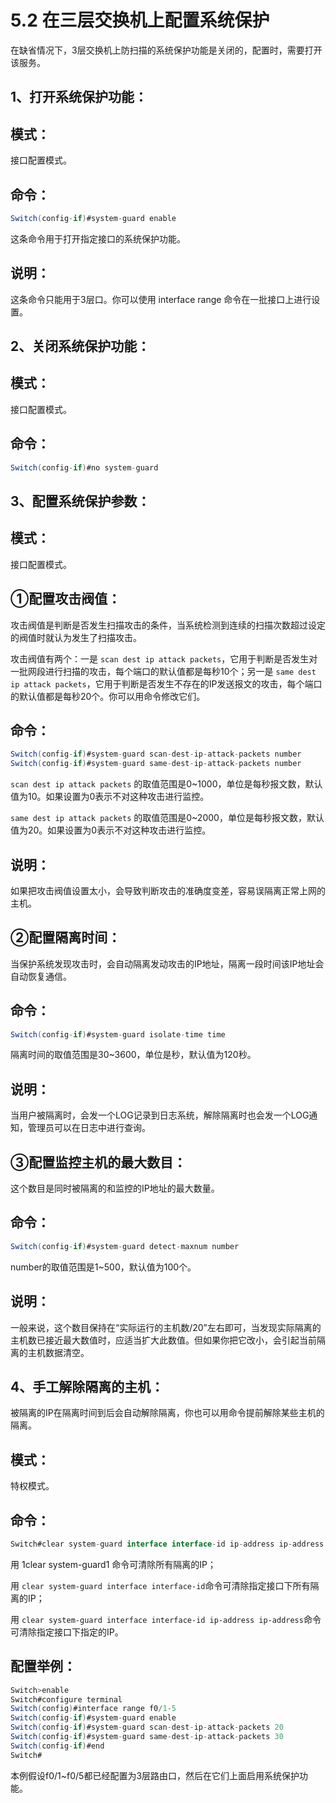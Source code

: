 # 5.2 在三层交换机上配置系统保护

在缺省情况下，3层交换机上防扫描的系统保护功能是关闭的，配置时，需要打开该服务。

## 1、打开系统保护功能：

## 模式：

接口配置模式。

## 命令：

```java
Switch(config-if)#system-guard enable
```

这条命令用于打开指定接口的系统保护功能。

## 说明：

这条命令只能用于3层口。你可以使用 interface range 命令在一批接口上进行设置。

## 2、关闭系统保护功能：

## 模式：

接口配置模式。

## 命令：

```java
Switch(config-if)#no system-guard
```

## 3、配置系统保护参数：

## 模式：

接口配置模式。

## ①配置攻击阀值：

攻击阀值是判断是否发生扫描攻击的条件，当系统检测到连续的扫描次数超过设定的阀值时就认为发生了扫描攻击。

攻击阀值有两个：一是 `scan dest ip attack packets`，它用于判断是否发生对一批网段进行扫描的攻击，每个端口的默认值都是每秒10个；另一是 `same dest ip attack packets`，它用于判断是否发生不存在的IP发送报文的攻击，每个端口的默认值都是每秒20个。你可以用命令修改它们。

## 命令：

```java
Switch(config-if)#system-guard scan-dest-ip-attack-packets number
Switch(config-if)#system-guard same-dest-ip-attack-packets number
```

`scan dest ip attack packets` 的取值范围是0~1000，单位是每秒报文数，默认值为10。如果设置为0表示不对这种攻击进行监控。

`same dest ip attack packets` 的取值范围是0~2000，单位是每秒报文数，默认值为20。如果设置为0表示不对这种攻击进行监控。

## 说明：

如果把攻击阀值设置太小，会导致判断攻击的准确度变差，容易误隔离正常上网的主机。

## ②配置隔离时间：

当保护系统发现攻击时，会自动隔离发动攻击的IP地址，隔离一段时间该IP地址会自动恢复通信。

## 命令：

```java
Switch(config-if)#system-guard isolate-time time
```

隔离时间的取值范围是30~3600，单位是秒，默认值为120秒。

## 说明：

当用户被隔离时，会发一个LOG记录到日志系统，解除隔离时也会发一个LOG通知，管理员可以在日志中进行查询。

## ③配置监控主机的最大数目：

这个数目是同时被隔离的和监控的IP地址的最大数量。

## 命令：

```java
Switch(config-if)#system-guard detect-maxnum number
```

number的取值范围是1~500，默认值为100个。

## 说明：

一般来说，这个数目保持在“实际运行的主机数/20”左右即可，当发现实际隔离的主机数已接近最大数值时，应适当扩大此数值。但如果你把它改小，会引起当前隔离的主机数据清空。

## 4、手工解除隔离的主机：

被隔离的IP在隔离时间到后会自动解除隔离，你也可以用命令提前解除某些主机的隔离。

## 模式：

特权模式。

## 命令：

```java
Switch#clear system-guard interface interface-id ip-address ip-address
```

用 1clear system-guard1 命令可清除所有隔离的IP；

用 `clear system-guard interface interface-id`命令可清除指定接口下所有隔离的IP；

用 `clear system-guard interface interface-id ip-address ip-address`命令可清除指定接口下指定的IP。

## 配置举例：

```java
Switch>enable
Switch#configure terminal
Switch(config)#interface range f0/1-5
Switch(config-if)#system-guard enable
Switch(config-if)#system-guard scan-dest-ip-attack-packets 20
Switch(config-if)#system-guard same-dest-ip-attack-packets 30
Switch(config-if)#end
Switch#
```

本例假设f0/1~f0/5都已经配置为3层路由口，然后在它们上面启用系统保护功能。

